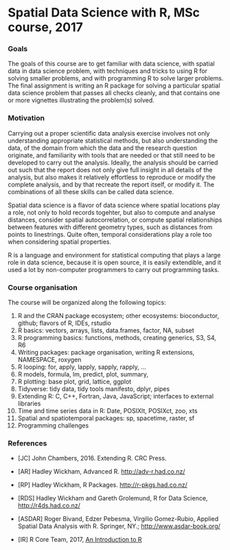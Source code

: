 # Spatial Data Science with R, MSc course, 2017

### Goals

The goals of this course are to get familiar with data science,
with spatial data in data science problem, with techniques and
tricks to using R for solving smaller problems, and with programming
R to solve larger problems. The final assignment is writing an R
package for solving a particular spatial data science problem that
passes all checks cleanly, and that contains one or more vignettes
illustrating the problem(s) solved.

### Motivation

Carrying out a proper scientific data analysis exercise involves
not only understanding appropriate statistical methods, but also
understanding the data, of the domain from which the data and
the research question originate, and familiarity with tools that
are needed or that still need to be developed to carry out the
analysis. Ideally, the analysis should be carried out such that
the report does not only give full insight in all details of the
analysis, but also makes it relatively effortless to reproduce
or modify the complete analysis, and by that recreate the report
itself, or modify it. The combinations of all these skills can be
called data science.

Spatial data science is a flavor of data science where spatial
locations play a role, not only to hold records togehter, but also
to compute and analyse distances, consider spatial autocorrelation,
or compute spatial relationships between features with different
geometry types, such as distances from points to linestrings. Quite
often, temporal considerations play a role too when considering
spatial properties. 

R is a language and environment for statistical computing that
plays a large role in data science, because it is open source, it
is easily extendible, and it used a lot by non-computer programmers
to carry out programming tasks.


### Course organisation

The course will be organized along the following topics:

1. R and the CRAN package ecosystem; other ecosystems: bioconductor, github; flavors of R, IDEs, rstudio
2. R basics: vectors, arrays, lists, data.frames, factor, NA, subset
3. R programming basics: functions, methods, creating generics, S3, S4, R6
4. Writing packages: package organisation, writing R extensions, NAMESPACE, roxygen
5. R looping: for, apply, lapply, sapply, rapply, ...
6. R models, formula, lm, predict, plot, summary,
7. R plotting: base plot, grid, lattice, ggplot
8. Tidyverse: tidy data, tidy tools manifesto, dplyr, pipes
9. Extending R: C, C++, Fortran, Java, JavaScript; interfaces to external libraries 
10. Time and time series data in R: Date, POSIXlt, POSIXct, zoo, xts
11. Spatial and spatiotemporal packages: sp, spacetime, raster, sf
12. Programming challenges
 

### References

* [JC] John Chambers, 2016. Extending R. CRC Press.

* [AR] Hadley Wickham, Advanced R. http://adv-r.had.co.nz/

* [RP] Hadley Wickham, R Packages. http://r-pkgs.had.co.nz/

* [RDS] Hadley Wickham and Gareth Grolemund, R for Data Science, http://r4ds.had.co.nz/

* [ASDAR] Roger Bivand, Edzer Pebesma, Virgilio Gomez-Rubio, Applied Spatial Data Analysis with R. Springer, NY.; http://www.asdar-book.org/

* [IR] R Core Team, 2017, [An Introduction to R](https://cran.r-project.org/doc/manuals/r-release/R-intro.html)
